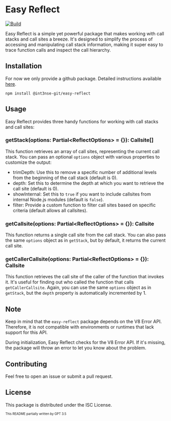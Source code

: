 # Easy Reflect

[![Build](https://github.com/int3nse-git/easy-reflect/actions/workflows/build.yml/badge.svg?event=push)](https://github.com/int3nse-git/easy-reflect/actions/workflows/build.yml)

Easy Reflect is a simple yet powerful package that makes working with call stacks and call sites a breeze. It's designed to simplify the process of accessing and manipulating call stack information, making it super easy to trace function calls and inspect the call hierarchy.

## Installation

For now we only provide a github package.
Detailed instructions available [here](https://docs.github.com/en/packages/working-with-a-github-packages-registry/working-with-the-npm-registry#installing-a-package).

```
npm install @int3nse-git/easy-reflect
```

## Usage

Easy Reflect provides three handy functions for working with call stacks and call sites:

### getStack(options: Partial\<ReflectOptions\> = {}): Callsite[]

This function retrieves an array of call sites, representing the current call stack. You can pass an optional `options` object with various properties to customize the output:

- trimDepth: Use this to remove a specific number of additional levels from the beginning of the call stack (default is 0).
- depth: Set this to determine the depth at which you want to retrieve the call site (default is 0).
- showInternal: Set this to `true` if you want to include callsites from internal Node.js modules (default is `false`).
- filter: Provide a custom function to filter call sites based on specific criteria (default allows all callsites).

### getCallsite(options: Partial\<ReflectOptions\> = {}): Callsite

This function returns a single call site from the call stack. You can also pass the same `options` object as in `getStack`, but by default, it returns the current call site.

### getCallerCallsite(options: Partial\<ReflectOptions\> = {}): Callsite

This function retrieves the call site of the caller of the function that invokes it. It's useful for finding out who called the function that calls `getCallerCallsite`. Again, you can use the same `options` object as in `getStack`, but the `depth` property is automatically incremented by 1.

## Note

Keep in mind that the `easy-reflect` package depends on the V8 Error API. Therefore, it is not compatible with environments or runtimes that lack support for this API.

During initialization, Easy Reflect checks for the V8 Error API. If it's missing, the package will throw an error to let you know about the problem.

## Contributing

Feel free to open an issue or submit a pull request.

## License

This package is distributed under the ISC License.

<sub><sup>This README partially written by GPT 3.5</sup></sub>
